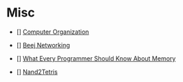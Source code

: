 # Misc

-   []
    [Computer Organization](https://youtube.com/playlist?list=PLhwVAYxlh5dvB1MkZrcRZy6x_a2yORNAu)

-   [] [Beej Networking](https://beej.us/guide/bgnet/)

-   []
    [What Every Programmer Should Know About Memory](https://people.freebsd.org/~lstewart/articles/cpumemory.pdf)

-   [] [Nand2Tetris](https://www.nand2tetris.org/)
